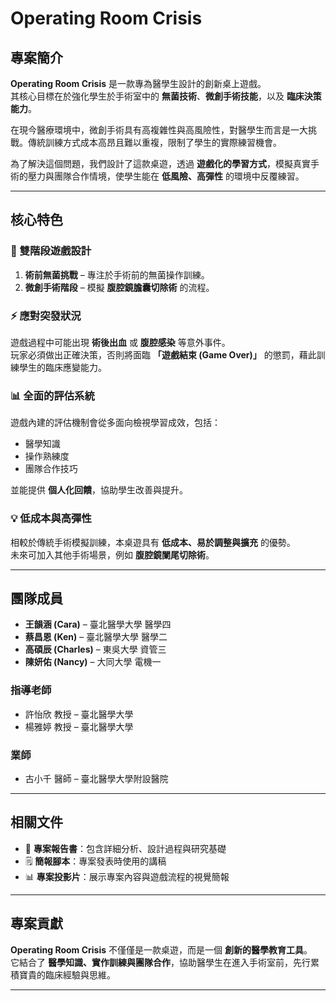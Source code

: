 # Operating Room Crisis

## 專案簡介
**Operating Room Crisis** 是一款專為醫學生設計的創新桌上遊戲。  
其核心目標在於強化學生於手術室中的 **無菌技術**、**微創手術技能**，以及 **臨床決策能力**。  

在現今醫療環境中，微創手術具有高複雜性與高風險性，對醫學生而言是一大挑戰。傳統訓練方式成本高昂且難以重複，限制了學生的實際練習機會。  

為了解決這個問題，我們設計了這款桌遊，透過 **遊戲化的學習方式**，模擬真實手術的壓力與團隊合作情境，使學生能在 **低風險、高彈性** 的環境中反覆練習。

---

## 核心特色
### 🎯 雙階段遊戲設計
1. **術前無菌挑戰** – 專注於手術前的無菌操作訓練。  
2. **微創手術階段** – 模擬 **腹腔鏡膽囊切除術** 的流程。  

### ⚡ 應對突發狀況
遊戲過程中可能出現 **術後出血** 或 **腹腔感染** 等意外事件。  
玩家必須做出正確決策，否則將面臨 **「遊戲結束 (Game Over)」** 的懲罰，藉此訓練學生的臨床應變能力。  

### 📊 全面的評估系統
遊戲內建的評估機制會從多面向檢視學習成效，包括：
- 醫學知識  
- 操作熟練度  
- 團隊合作技巧  

並能提供 **個人化回饋**，協助學生改善與提升。  

### 💡 低成本與高彈性
相較於傳統手術模擬訓練，本桌遊具有 **低成本、易於調整與擴充** 的優勢。  
未來可加入其他手術場景，例如 **腹腔鏡闌尾切除術**。

---

## 團隊成員
- **王韻涵 (Cara)** – 臺北醫學大學 醫學四  
- **蔡昌恩 (Ken)** – 臺北醫學大學 醫學二  
- **高碩辰 (Charles)** – 東吳大學 資管三  
- **陳妍佑 (Nancy)** – 大同大學 電機一  

### 指導老師
- 許怡欣 教授 – 臺北醫學大學  
- 楊雅婷 教授 – 臺北醫學大學  

### 業師
- 古小千 醫師 – 臺北醫學大學附設醫院  

---

## 相關文件
- 📄 **專案報告書**：包含詳細分析、設計過程與研究基礎  
- 🗒️ **簡報腳本**：專案發表時使用的講稿  
- 📊 **專案投影片**：展示專案內容與遊戲流程的視覺簡報  

---

## 專案貢獻
**Operating Room Crisis** 不僅僅是一款桌遊，而是一個 **創新的醫學教育工具**。  
它結合了 **醫學知識、實作訓練與團隊合作**，協助醫學生在進入手術室前，先行累積寶貴的臨床經驗與思維。  

---

